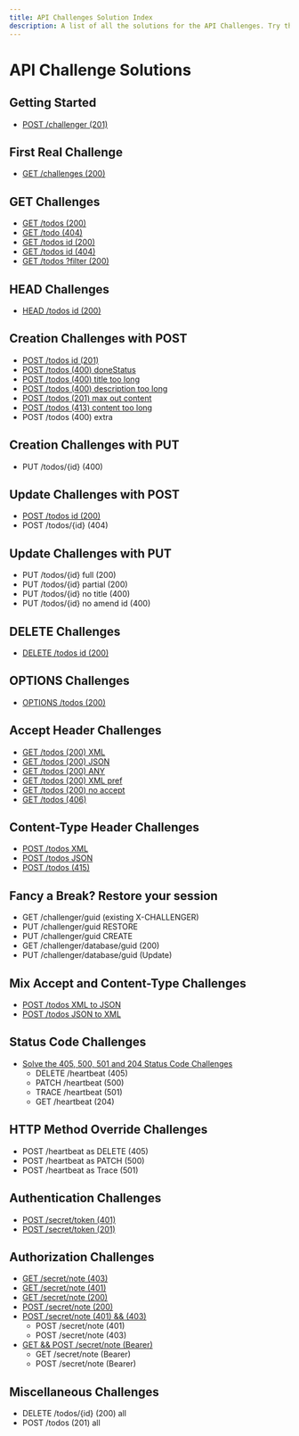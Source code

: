```yaml
---
title: API Challenges Solution Index
description: A list of all the solutions for the API Challenges. Try them yourself, but if you get stuck, we have instructions and solution videos.
---
```


# API Challenge Solutions

## Getting Started

- [POST /challenger (201)](/apichallenges/solutions/create-session/post-challenger-201)

## First Real Challenge

- [GET /challenges (200)](/apichallenges/solutions/first-challenge/get-challenges-200)

## GET Challenges

- [GET /todos (200)](/apichallenges/solutions/get/get-todos-200)
- [GET /todo (404)](/apichallenges/solutions/get/get-todo-404)
- [GET /todos id (200)](/apichallenges/solutions/get/get-todos-id-200)
- [GET /todos id (404)](/apichallenges/solutions/get/get-todos-id-404)
- [GET /todos ?filter (200)](/apichallenges/solutions/get/get-todos-200-filter)

## HEAD Challenges

- [HEAD /todos id (200)](/apichallenges/solutions/head/head-todos-200)

## Creation Challenges with POST

- [POST /todos id (201)](/apichallenges/solutions/post-create/post-todos-201)
- [POST /todos (400) doneStatus](/apichallenges/solutions/post-create/post-todos-400)
- [POST /todos (400) title too long](/apichallenges/solutions/post-create/post-todos-400-title-too-long)
- [POST /todos (400) description too long](/apichallenges/solutions/post-create/post-todos-400-description-too-long)
- [POST /todos (201) max out content](/apichallenges/solutions/post-create/post-todos-201-max-content)
- [POST /todos (413) content too long](/apichallenges/solutions/post-create/post-todos-413-content-too-long)
- POST /todos (400) extra

## Creation Challenges with PUT

- PUT /todos/{id} (400)

## Update Challenges with POST

- [POST /todos id (200)](/apichallenges/solutions/post-update/post-todos-id-200)
- POST /todos/{id} (404)

## Update Challenges with PUT

- PUT /todos/{id} full (200)
- PUT /todos/{id} partial (200)
- PUT /todos/{id} no title (400)
- PUT /todos/{id} no amend id (400)

## DELETE Challenges

- [DELETE /todos id (200)](/apichallenges/solutions/delete/delete-todos-id-200)

## OPTIONS Challenges

- [OPTIONS /todos (200)](/apichallenges/solutions/options/options-todos-200)

## Accept Header Challenges

- [GET /todos (200) XML](/apichallenges/solutions/accept-header/get-todos-200-xml)
- [GET /todos (200) JSON](/apichallenges/solutions/accept-header/get-todos-200-json)
- [GET /todos (200) ANY](/apichallenges/solutions/accept-header/get-todos-200-any)
- [GET /todos (200) XML pref](/apichallenges/solutions/accept-header/get-todos-200-xml-pref)
- [GET /todos (200) no accept](/apichallenges/solutions/accept-header/get-todos-200-no-accept)
- [GET /todos (406)](/apichallenges/solutions/accept-header/get-todos-406)

## Content-Type Header Challenges

- [POST /todos XML](/apichallenges/solutions/content-type-header/post-todos-xml)
- [POST /todos JSON](/apichallenges/solutions/content-type-header/post-todos-json)
- [POST /todos (415)](/apichallenges/solutions/content-type-header/post-todos-415)

## Fancy a Break? Restore your session

- GET /challenger/guid (existing X-CHALLENGER)
- PUT /challenger/guid RESTORE
- PUT /challenger/guid CREATE
- GET /challenger/database/guid (200)
- PUT /challenger/database/guid (Update)

## Mix Accept and Content-Type Challenges

- [POST /todos XML to JSON](/apichallenges/solutions/mix-accept-content/post-xml-accept-json)
- [POST /todos JSON to XML](/apichallenges/solutions/mix-accept-content/post-json-accept-xml)

## Status Code Challenges

- [Solve the 405, 500, 501 and 204 Status Code Challenges](/apichallenges/solutions/status-codes/status-codes-405-500-501-204)
  - DELETE /heartbeat (405)
  - PATCH /heartbeat (500)
  - TRACE /heartbeat (501)
  - GET /heartbeat (204)

## HTTP Method Override Challenges

- POST /heartbeat as DELETE (405)
- POST /heartbeat as PATCH (500)
- POST /heartbeat as Trace (501)

## Authentication Challenges

- [POST /secret/token (401)](/apichallenges/solutions/authentication/post-secret-401)
- [POST /secret/token (201)](/apichallenges/solutions/authentication/post-secret-201)

## Authorization Challenges

- [GET /secret/note (403)](/apichallenges/solutions/authorization/get-secret-note-403)
- [GET /secret/note (401)](/apichallenges/solutions/authorization/get-secret-note-401)
- [GET /secret/note (200)](/apichallenges/solutions/authorization/get-secret-note-200)
- [POST /secret/note (200)](/apichallenges/solutions/authorization/post-secret-note-200)
- [POST /secret/note (401) && (403)](/apichallenges/solutions/authorization/post-secret-note-401-403)
  - POST /secret/note (401)
  - POST /secret/note (403)
- [GET && POST /secret/note (Bearer)](/apichallenges/solutions/authorization/get-post-secret-note-bearer)
  - GET /secret/note (Bearer)
  - POST /secret/note (Bearer)

## Miscellaneous Challenges

- DELETE /todos/{id} (200) all
- POST /todos (201) all